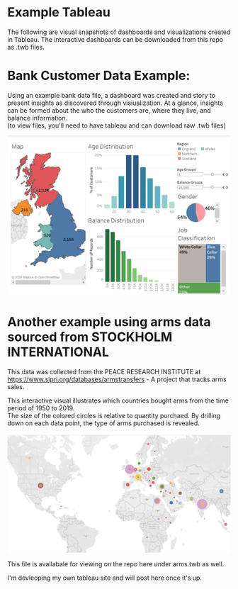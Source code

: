# Example Tableau
The following are visual snapshots of dashboards and visualizations created in Tableau.  The interactive dashboards can be downloaded from this repo as .twb files.



# Bank Customer Data Example:
Using an example bank data file, a dashboard was created and story to present insights as discovered through visiualization.
At a glance, insights can be formed about the who the customers are, where they live, and balance information.  
(to view files, you'll need to have tableau and can download raw .twb files)

![alt text](https://github.com/andiosika/Example_Tableau/blob/master/imgs/bankdash.PNG)

# Another example using arms data sourced from STOCKHOLM INTERNATIONAL
This data was collected from the PEACE RESEARCH INSTITUTE at https://www.sipri.org/databases/armstransfers - A project that tracks arms sales.

This interactive visual illustrates which countries bought arms from the time period of 1950 to 2019.  
The size of the colored circles is relative to quantity purchaed.
By drilling down on each data point, the type of arms purchased is revealed.


![alt text](https://github.com/andiosika/Example_Tableau/blob/master/imgs/whoboughtwhat.PNG)

This file is availabale for viewing on the repo here under arms.twb as well.


I'm devleoping my own tableau site and will post here once it's up.

